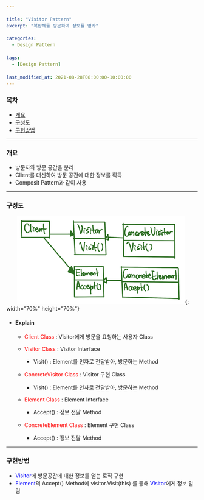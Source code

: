 ```yaml
---

title: "Visitor Pattern"
excerpt: "복합체를 방문하여 정보를 얻자" 

categories:
  - Design Pattern

tags:
  - [Design Pattern]

last_modified_at: 2021-08-28T08:00:00-10:00:00
---
```


### 목차
 - [개요](#개요)
 - [구성도](#구성도)
 - [구현방법](#구현방법)

---

### 개요
 - 방문자와 방문 공간을 분리
 - Client를 대신하여 방문 공간에 대한 정보를 획득
 - Composit Pattern과 같이 사용

---

### 구성도
　　![image](/assets/images/DesignPattern/VisitorPattern.png){: width="70%" height="70%"}  

 - #### Explain
   - <span style="color:red">Client Class</span> : Visitor에게 방문을 요청하는 사용자 Class

   - <span style="color:red">Visitor Class</span> : Visitor Interface
     - Visit() : Element를 인자로 전달받아, 방문하는 Method

   - <span style="color:red">ConcreteVisitor Class</span> : Visitor 구현 Class
     - Visit() : Element를 인자로 전달받아, 방문하는 Method  

   - <span style="color:red">Element Class</span> : Element Interface
     - Accept() : 정보 전달 Method

   - <span style="color:red">ConcreteElement Class</span> : Element 구현 Class
     - Accept() : 정보 전달 Method
   
---
### 구현방법
 - <span style="color:blue">Visitor</span>에 방문공간에 대한 정보를 얻는 로직 구현
 - <span style="color:blue">Element</span>의 Accept() Method에 visitor.Visit(this) 를 통해 <span style="color:blue">Visitor</span>에게 정보 알림
